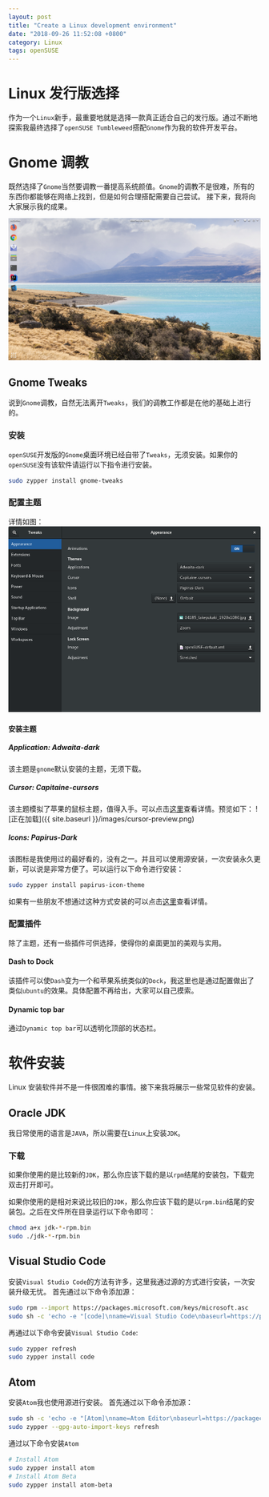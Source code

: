 ```yaml
---
layout: post
title: "Create a Linux development environment"
date: "2018-09-26 11:52:08 +0800"
category: Linux
tags: openSUSE
---
```


# Linux 发行版选择

作为一个`Linux`新手，最重要地就是选择一款真正适合自己的发行版。通过不断地探索我最终选择了`openSUSE Tumbleweed`搭配`Gnome`作为我的软件开发平台。

# Gnome 调教

既然选择了`Gnome`当然要调教一番提高系统颜值。`Gnome`的调教不是很难，所有的东西你都能够在网络上找到，但是如何合理搭配需要自己尝试。
接下来，我将向大家展示我的成果。

![正在加载](/images/Screenshot_20180926131916.png)

## Gnome Tweaks

说到`Gnome`调教，自然无法离开`Tweaks`，我们的调教工作都是在他的基础上进行的。

### 安装

`openSUSE`开发版的`Gnome`桌面环境已经自带了`Tweaks`，无须安装。如果你的`openSUSE`没有该软件请运行以下指令进行安装。

```bash
sudo zypper install gnome-tweaks
```

### 配置主题

详情如图：
![正在加载](/images/Screenshot_20180926135519.png)

#### 安装主题

##### Application: Adwaita-dark

该主题是`gnome`默认安装的主题，无须下载。

##### Cursor: Capitaine-cursors

该主题模拟了苹果的鼠标主题，值得入手。可以点击[这里](https://krourke.org/projects/art/capitaine-cursors)查看详情。预览如下：
![正在加载]({{ site.baseurl }}/images/cursor-preview.png)

##### Icons: Papirus-Dark

该图标是我使用过的最好看的，没有之一。并且可以使用源安装，一次安装永久更新，可以说是非常方便了。可以运行以下命令进行安装：

```bash
sudo zypper install papirus-icon-theme
```

如果有一些朋友不想通过这种方式安装的可以点击[这里](https://github.com/PapirusDevelopmentTeam/papirus-icon-theme/)查看详情。

### 配置插件

除了主题，还有一些插件可供选择，使得你的桌面更加的美观与实用。

#### Dash to Dock

该插件可以使`Dash`变为一个和苹果系统类似的`Dock`，我这里也是通过配置做出了类似`ubuntu`的效果。具体配置不再给出，大家可以自己摸索。

#### Dynamic top bar

通过`Dynamic top bar`可以透明化顶部的状态栏。

# 软件安装

Linux 安装软件并不是一件很困难的事情。接下来我将展示一些常见软件的安装。

## Oracle JDK

我日常使用的语言是`JAVA`，所以需要在`Linux`上安装`JDK`。

### 下载

如果你使用的是比较新的`JDK`，那么你应该下载的是以`rpm`结尾的安装包，下载完双击打开即可。

如果你使用的是相对来说比较旧的`JDK`，那么你应该下载的是以`rpm.bin`结尾的安装包。之后在文件所在目录运行以下命令即可：

```bash
chmod a+x jdk-*-rpm.bin
sudo ./jdk-*-rpm.bin
```

## Visual Studio Code

安装`Visual Studio Code`的方法有许多，这里我通过源的方式进行安装，一次安装升级无忧。
首先通过以下命令添加源：

```bash
sudo rpm --import https://packages.microsoft.com/keys/microsoft.asc
sudo sh -c 'echo -e "[code]\nname=Visual Studio Code\nbaseurl=https://packages.microsoft.com/yumrepos/vscode\nenabled=1\ntype=rpm-md\ngpgcheck=1\ngpgkey=https://packages.microsoft.com/keys/microsoft.asc" > /etc/zypp/repos.d/vscode.repo'
```

再通过以下命令安装`Visual Studio Code`:

```bash
sudo zypper refresh
sudo zypper install code
```

## Atom

安装`Atom`我也使用源进行安装。
首先通过以下命令添加源：

```bash
sudo sh -c 'echo -e "[Atom]\nname=Atom Editor\nbaseurl=https://packagecloud.io/AtomEditor/atom/el/7/\$basearch\nenabled=1\ntype=rpm-md\ngpgcheck=0\nrepo_gpgcheck=1\ngpgkey=https://packagecloud.io/AtomEditor/atom/gpgkey" > /etc/zypp/repos.d/atom.repo'
sudo zypper --gpg-auto-import-keys refresh
```

通过以下命令安装`Atom`

```bash
# Install Atom
sudo zypper install atom
# Install Atom Beta
sudo zypper install atom-beta
```
